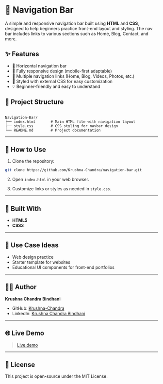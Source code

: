 # 📌 Navigation Bar

A simple and responsive navigation bar built using **HTML** and **CSS**, designed to help beginners practice front-end layout and styling. The nav bar includes links to various sections such as Home, Blog, Contact, and more.


## ✨ Features

- 📁 Horizontal navigation bar
- 📱 Fully responsive design (mobile-first adaptable)
- 🔗 Multiple navigation links (Home, Blog, Videos, Photos, etc.)
- 🎨 Styled with external CSS for easy customization
- 💡 Beginner-friendly and easy to understand


## 📁 Project Structure

```

Navigation-Bar/
├── index.html       # Main HTML file with navigation layout
├── style.css        # CSS styling for navbar design
└── README.md        # Project documentation

```

---

## 🚀 How to Use

1. Clone the repository:

```bash
git clone https://github.com/Krushna-Chandra/navigation-bar.git
```

2. Open `index.html` in your web browser.

3. Customize links or styles as needed in `style.css`.

---

## 🧰 Built With

* **HTML5**
* **CSS3**

---

## 📌 Use Case Ideas

* Web design practice
* Starter template for websites
* Educational UI components for front-end portfolios

---

## 👨‍💻 Author

**Krushna Chandra Bindhani**

* GitHub: [Krushna-Chandra](https://github.com/Krushna-Chandra)
* LinkedIn: [Krushna Chandra Bindhani](https://www.linkedin.com/in/krushna-chandra-bindhani-1b1342275)

---

## 🌐 Live Demo

> [Live demo](https://krushna-chandra.github.io/navigation-bar/)

---

## 📄 License

This project is open-source under the MIT License.
